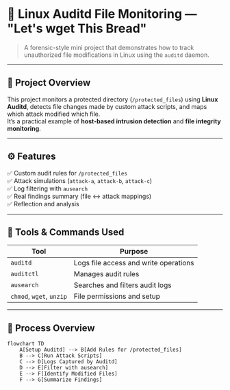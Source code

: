 # 🧠 Linux Auditd File Monitoring — "Let's wget This Bread"

> A forensic-style mini project that demonstrates how to track unauthorized file modifications in Linux using the `auditd` daemon.

---

## 📸 Project Overview

This project monitors a protected directory (`/protected_files`) using **Linux Auditd**, detects file changes made by custom attack scripts, and maps which attack modified which file.  
It’s a practical example of **host-based intrusion detection** and **file integrity monitoring**.

---

## ⚙️ Features
✅ Custom audit rules for `/protected_files`  
✅ Attack simulations (`attack-a`, `attack-b`, `attack-c`)  
✅ Log filtering with `ausearch`  
✅ Real findings summary (file ↔ attack mappings)  
✅ Reflection and analysis  

---

## 🧰 Tools & Commands Used
| Tool | Purpose |
|------|----------|
| `auditd` | Logs file access and write operations |
| `auditctl` | Manages audit rules |
| `ausearch` | Searches and filters audit logs |
| `chmod`, `wget`, `unzip` | File permissions and setup |

---

## 🧩 Process Overview

```mermaid
flowchart TD
    A[Setup Auditd] --> B[Add Rules for /protected_files]
    B --> C[Run Attack Scripts]
    C --> D[Logs Captured by Auditd]
    D --> E[Filter with ausearch]
    E --> F[Identify Modified Files]
    F --> G[Summarize Findings]

